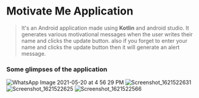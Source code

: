 # **Motivate Me Application**

> It's an Android application made using **Kotlin** and android studio. It generates various motivational messages when the user writes their name and clicks the update button. also if you forget to enter your name and clicks the update button then it will generate an alert message. 

### **Some glimpses of the application**
![WhatsApp Image 2021-05-20 at 4 56 29 PM](https://user-images.githubusercontent.com/63424869/119002130-3930a400-b9aa-11eb-8529-73c1ab71c28f.jpeg)
![Screenshot_1621522631](https://user-images.githubusercontent.com/63424869/119001978-1a321200-b9aa-11eb-8bfe-f76a3b6b7a10.png)
![Screenshot_1621522625](https://user-images.githubusercontent.com/63424869/119001998-1c946c00-b9aa-11eb-8e4a-366038792fe8.png)
![Screenshot_1621522566](https://user-images.githubusercontent.com/63424869/119002008-1e5e2f80-b9aa-11eb-8e7b-a13f6658b8f8.png)

